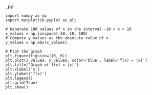 ,,py

    import numpy as np
    import matplotlib.pyplot as plt
    
    # Generate 100 values of x in the interval -10 < x < 10
    x_values = np.linspace(-10, 10, 100)
    # Compute y values as the absolute value of x
    y_values = np.abs(x_values)
    
    # Plot the graph
    plt.figure(figsize=(10, 6))
    plt.plot(x_values, y_values, color='blue', label='f(x) = |x|')
    plt.title('Graph of f(x) = |x|')
    plt.xlabel('x')
    plt.ylabel('f(x)')
    plt.legend()
    plt.grid(True)
    plt.show()
